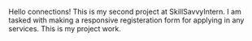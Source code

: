 Hello connections! This is my second project at SkillSavvyIntern. I am tasked with making a responsive registeration form for applying in any services. This is my project work.
